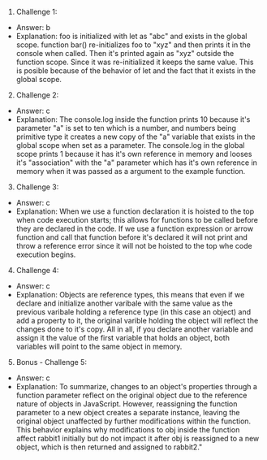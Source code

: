 1. Challenge 1:
  - Answer: b
  - Explanation: foo is initialized with let as "abc" and exists in the global scope. function bar() re-initializes foo to "xyz" and then prints it in the console when called. Then it's printed again as "xyz" outside the function scope. Since it was re-initialized it keeps the same value. This is posible because of the behavior of let and the fact that it exists in the global scope.


2. Challenge 2:
  - Answer: c
  - Explanation: The console.log inside the function prints 10 because it's parameter "a" is set to ten which is a number, and numbers being primitive type it creates a new copy of the "a" variable that exists in the global scope when set as a parameter. The console.log in the global scope prints 1 because it has it's own reference in memory and looses it's "association" with the "a" parameter which has it's own reference in memory when it was passed as a argument to the example function. 


3. Challenge 3:
  - Answer: c
  - Explanation: When we use a function declaration it is hoisted to the top when code execution starts; this allows for functions to be called before they are declared in the code. If we use a function expression or arrow function and call that function before it's declared it will not print and throw a reference error since it will not be hoisted to the top whe code execution begins. 

4. Challenge 4:
  - Answer: c
  - Explanation: Objects are reference types, this means that even if we declare and initialize another varibale with the same value as the previous varibale holding a reference type (in this case an object) and add a property to it, the original varible holding the object will reflect the changes done to it's copy. All in all, if you declare another variable and assign it the value of the first variable that holds an object, both variables will point to the same object in memory.


5. Bonus - Challenge 5:
  - Answer: c
  - Explanation: To summarize, changes to an object's properties through a function parameter reflect on the original object due to the reference nature of objects in JavaScript. However, reassigning the function parameter to a new object creates a separate instance, leaving the original object unaffected by further modifications within the function. This behavior explains why modifications to obj inside the function affect rabbit1 initially but do not impact it after obj is reassigned to a new object, which is then returned and assigned to rabbit2."